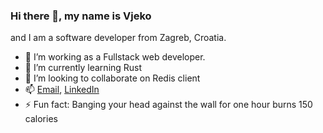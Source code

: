 ### Hi there 👋, my name is Vjeko
and I am a software developer from Zagreb, Croatia.


- 🔭 I’m working as a Fullstack web developer.
- 🌱 I’m currently learning Rust
- 👯 I’m looking to collaborate on Redis client
- :mailbox: [Email](mailto:vjeko.pavicin@gmail.com), [LinkedIn](https://www.linkedin.com/in/vjekoslav-pavi%C4%8Din-265247129/)
- ⚡ Fun fact: Banging your head against the wall for one hour burns 150 calories
